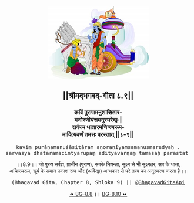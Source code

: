 <center><img src="../../asset/BG.png" alt="#API #bhagavadgitaapi #slok #nodejs #js #api #gitaapi #krishna #hinduism #vedic #ISKCON #shreemadbhagavadgita #technology"/>
<h2>||श्रीमद्‍भगवद्‍-गीता ८.९||</h2>
<h3>कविं पुराणमनुशासितार-<br/>मणोरणीयंसमनुस्मरेद्यः |<br/>सर्वस्य धातारमचिन्त्यरूप-<br/>मादित्यवर्णं तमसः परस्तात् ||८-९||</h3>
<pre>kaviṃ purāṇamanuśāsitāraṃ aṇoraṇīyaṃsamanusmaredyaḥ .<br/>sarvasya dhātāramacintyarūpaṃ ādityavarṇaṃ tamasaḥ parastāt ||8-9||</pre>
<p>।।8.9।। जो पुरुष सर्वज्ञ, प्राचीन (पुराण), सबके नियन्ता, सूक्ष्म से भी सूक्ष्मतर, सब के धाता, अचिन्त्यरूप, सूर्य के समान प्रकाश रूप और (अविद्या) अन्धकार से परे तत्त्व का अनुस्मरण करता है।।</p>
<pre>(Bhagavad Gita, Chapter 8, Shloka 9) || <a href="https://twitter.com/bhagavadgitaapi">@BhagavadGitaApi</a></pre><a href="../../8/8">⏪  BG-8.8</a><b>        ।।        </b><a href="../../8/10">BG-8.10  ⏩</a></center>